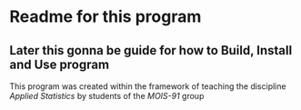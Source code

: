 # Readme for this program 
## Later this gonna be guide for how to Build, Install and Use program

This program was created within the framework of teaching the discipline *Applied Statistics* by students of the *MOIS-91* group